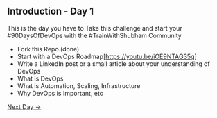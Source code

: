 ## Introduction - Day 1

This is the day you have to Take this challenge and start your #90DaysOfDevOps with the #TrainWithShubham Community

- Fork this Repo.(done)
- Start with a DevOps Roadmap[https://youtu.be/iOE9NTAG35g]
- Write a LinkedIn post or a small article about your understanding of DevOps
- What is DevOps
- What is Automation, Scaling, Infrastructure
- Why DevOps is Important, etc

[Next Day →](../day02/README.md)
